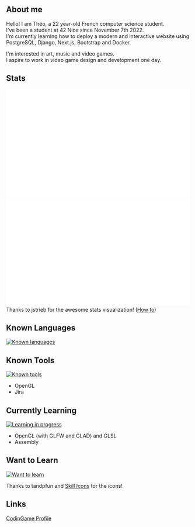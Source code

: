 ## About me

Hello! I am Théo, a 22 year-old French computer science student.  
I've been a student at 42 Nice since November 7th 2022.  
I'm currently learning how to deploy a modern and interactive website using PostgreSQL, Django, Next.js, Bootstrap and Docker.  

I'm interested in art, music and video games.  
I aspire to work in video game design and development one day.  

## Stats

![](https://raw.githubusercontent.com/thepaqui/stats/master/generated/overview.svg#gh-dark-mode-only)
![](https://raw.githubusercontent.com/thepaqui/stats/master/generated/languages.svg#gh-dark-mode-only)  
Thanks to jstrieb for the awesome stats visualization! ([How to](https://github.com/jstrieb/github-stats))

## Known Languages

[![Known languages](https://skillicons.dev/icons?i=c,cpp&theme=dark)](https://skillicons.dev)

## Known Tools

[![Known tools](https://skillicons.dev/icons?i=ubuntu,vim,vscode,git,github,docker,gamemakerstudio&theme=dark)](https://skillicons.dev)
- OpenGL
- Jira

## Currently Learning

[![Learning in progress](https://skillicons.dev/icons?i=django,postgres,nextjs,bootstrap,python,js&theme=dark)](https://skillicons.dev)  
- OpenGL (with GLFW and GLAD) and GLSL
- Assembly

## Want to Learn

[![Want to learn](https://skillicons.dev/icons?i=unreal,unity,godot,blender,cs,neovim,rust,java,lua,ts&theme=dark)](https://skillicons.dev)  

Thanks to tandpfun and [Skill Icons](https://github.com/tandpfun/skill-icons) for the icons!

## Links

[CodinGame Profile](https://www.codingame.com/profile/2c6b0a3cff5e9ae80c4d7b877623d7765903174)
